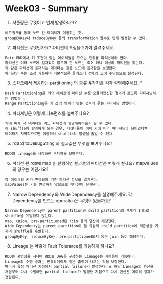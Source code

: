 # Week03 - Summary


1. 셔플링은 무엇이고 언제 발생하나요? 
```
네트워크를 통해 노드 간 데이터가 이동하는 것. 
groupByKey나 reduceByKey 등의 transformation 함수로 인해 발생할 수 있다.
```


2. 파티션은 무엇인가요? 파티션의 특징을 2가지 알려주세요. 
```
Pair RDD에서 키 조건이 맞는 데이터들을 모으는 단위를 파티션이라 한다.
파티션은 여러 노드에 걸쳐있지 않으며 한 노드는 최소 하나 이상의 파티션을 갖는다.
즉 같은 파티션에 존재하는 데이터는 같은 노드에 존재함을 보장한다.
파티션의 수는 조정 가능하며 기본적으론 클러스터 전체의 코어 수만큼으로 설정된다.
```


3. 스파크에서 제공하는 partitioning 의 종류 두가지를 각각 설명해주세요. *
```
Hash Partitioning은 키의 해쉬값에 파티션 수를 모듈러연산한 결과가 같도록 파티셔닝하는 방법이다.
Range Partitioning은 키 값의 범위가 맞는 것끼리 묶는 파티셔닝 방법이다.
```


4. 파티셔닝은 어떻게 퍼포먼스를 높여주나요?
```
키에 따라 각 데이터를 어느 파티션에 할당해야하는지 알 수 있다.
즉 shuffle이 발생하게 되는 경우, 데이터들이 이미 키에 따라 파티셔닝이 되어있다면 
데이터가 지역적으로만 이동하여 shuffle의 발생을 줄일 수 있다.
```


5. rdd 의 toDebugString 의 결과값은 무엇을 보여주나요? 
```
RDD의 lineage를 시각화한 문자열을 보여준다.
```


6. 파티션 된 rdd에 map 을 실행하면 결과물의 파티션은 어떻게 될까요? mapValues의 경우는 어떤가요?
```
각 데이터의 키가 변경되어 기존 파티션 정보를 잃게된다.
mapValues는 키를 변경하지 않으므로 파티션이 유지된다.
```


7. Narrow Dependency 와 Wide Dependency를 설명해주세요. 각 Dependency를 만드는 operation은 무엇이 있을까요?
```
Narrow Dependency는 parent partition과 child partition의 관계가 1대1로 shuffle을 유발하지 않는다. 
map, union, pre-partitioned된 join 등의 연산이 해당한다.
Wide Dependency는 parent partition이 둘 이상의 child partition에 의존성을 가지며 shuffle을 유발한다. 
groupByKey, reduceByKey, pre-partitioned되지 않은 join 등이 해당한다.
```


8. Lineage 는 어떻게 Fault Tolerance를 가능하게 하나요?
```
RDD는 불변성을 지니며 RDD로 DAG를 구성하는 Lineage는 재사용이 가능하다. 
Lineage의 수행 결과는 반복되더라도 같은 출력이 나오는 것을 보장한다. 
따라서 특정 파티션 지점에서 partial failure가 발생하더라도 해당 Lineage의 연산을 
처음부터 다시 수행하면 partial failure가 발생한 지점으로 다시 연산된 데이터 결과가 전달된다.
```

